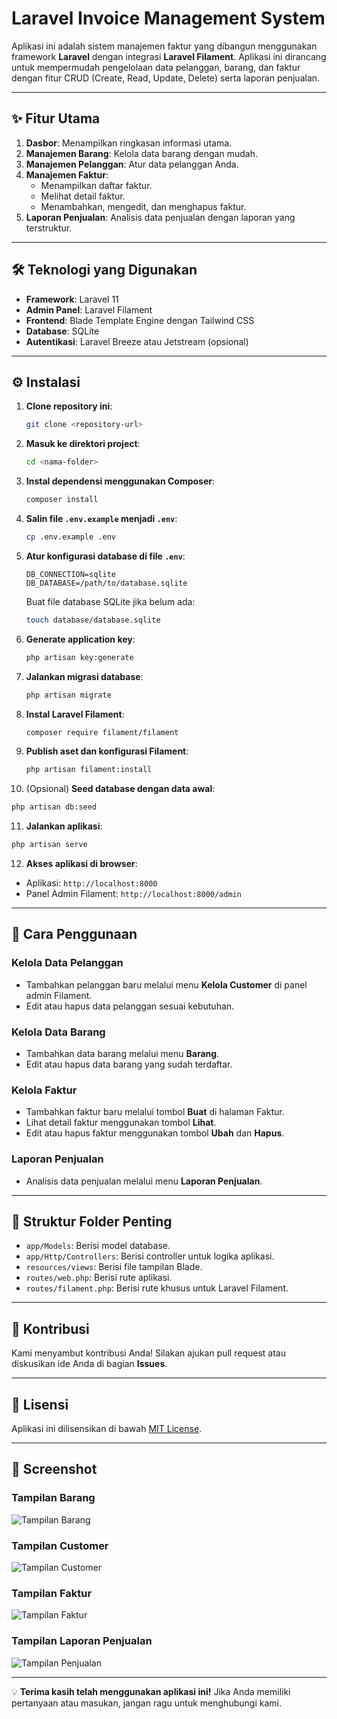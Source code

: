 # Laravel Invoice Management System

Aplikasi ini adalah sistem manajemen faktur yang dibangun menggunakan framework **Laravel** dengan integrasi **Laravel Filament**. Aplikasi ini dirancang untuk mempermudah pengelolaan data pelanggan, barang, dan faktur dengan fitur CRUD (Create, Read, Update, Delete) serta laporan penjualan.

---

## ✨ Fitur Utama

1. **Dasbor**: Menampilkan ringkasan informasi utama.
2. **Manajemen Barang**: Kelola data barang dengan mudah.
3. **Manajemen Pelanggan**: Atur data pelanggan Anda.
4. **Manajemen Faktur**:
    - Menampilkan daftar faktur.
    - Melihat detail faktur.
    - Menambahkan, mengedit, dan menghapus faktur.
5. **Laporan Penjualan**: Analisis data penjualan dengan laporan yang terstruktur.

---

## 🛠️ Teknologi yang Digunakan

-   **Framework**: Laravel 11
-   **Admin Panel**: Laravel Filament
-   **Frontend**: Blade Template Engine dengan Tailwind CSS
-   **Database**: SQLite
-   **Autentikasi**: Laravel Breeze atau Jetstream (opsional)

---

## ⚙️ Instalasi

1. **Clone repository ini**:

    ```bash
    git clone <repository-url>
    ```

2. **Masuk ke direktori project**:

    ```bash
    cd <nama-folder>
    ```

3. **Instal dependensi menggunakan Composer**:

    ```bash
    composer install
    ```

4. **Salin file `.env.example` menjadi `.env`**:

    ```bash
    cp .env.example .env
    ```

5. **Atur konfigurasi database di file `.env`**:

    ```env
    DB_CONNECTION=sqlite
    DB_DATABASE=/path/to/database.sqlite
    ```

    Buat file database SQLite jika belum ada:

    ```bash
    touch database/database.sqlite
    ```

6. **Generate application key**:

    ```bash
    php artisan key:generate
    ```

7. **Jalankan migrasi database**:

    ```bash
    php artisan migrate
    ```

8. **Instal Laravel Filament**:

    ```bash
    composer require filament/filament
    ```

9. **Publish aset dan konfigurasi Filament**:

    ```bash
    php artisan filament:install
    ```

10. (Opsional) **Seed database dengan data awal**:

```bash
php artisan db:seed
```

11. **Jalankan aplikasi**:

```bash
php artisan serve
```

12. **Akses aplikasi di browser**:

-   Aplikasi: `http://localhost:8000`
-   Panel Admin Filament: `http://localhost:8000/admin`

---

## 🧭 Cara Penggunaan

### Kelola Data Pelanggan

-   Tambahkan pelanggan baru melalui menu **Kelola Customer** di panel admin Filament.
-   Edit atau hapus data pelanggan sesuai kebutuhan.

### Kelola Data Barang

-   Tambahkan data barang melalui menu **Barang**.
-   Edit atau hapus data barang yang sudah terdaftar.

### Kelola Faktur

-   Tambahkan faktur baru melalui tombol **Buat** di halaman Faktur.
-   Lihat detail faktur menggunakan tombol **Lihat**.
-   Edit atau hapus faktur menggunakan tombol **Ubah** dan **Hapus**.

### Laporan Penjualan

-   Analisis data penjualan melalui menu **Laporan Penjualan**.

---

## 📁 Struktur Folder Penting

-   `app/Models`: Berisi model database.
-   `app/Http/Controllers`: Berisi controller untuk logika aplikasi.
-   `resources/views`: Berisi file tampilan Blade.
-   `routes/web.php`: Berisi rute aplikasi.
-   `routes/filament.php`: Berisi rute khusus untuk Laravel Filament.

---

## 🤝 Kontribusi

Kami menyambut kontribusi Anda! Silakan ajukan pull request atau diskusikan ide Anda di bagian **Issues**.

---

## 📜 Lisensi

Aplikasi ini dilisensikan di bawah [MIT License](LICENSE).

---

## 📸 Screenshot

### Tampilan Barang

![Tampilan Barang](resources/image/Barang.png)

### Tampilan Customer

![Tampilan Customer](resources/image/customer.png)

### Tampilan Faktur

![Tampilan Faktur](resources/image/faktur.png)

### Tampilan Laporan Penjualan

![Tampilan Penjualan](resources/image/Penjualan.png)

---

💡 **Terima kasih telah menggunakan aplikasi ini!** Jika Anda memiliki pertanyaan atau masukan, jangan ragu untuk menghubungi kami.
